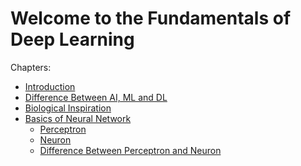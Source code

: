 # Welcome to the Fundamentals of Deep Learning

Chapters:

-   [Introduction](chapters/Introduction)
-   [Difference Between AI, ML and DL](chapters/AI-ML-DL)
-   [Biological Inspiration](chapters/Biological-Inspiration)
-   [Basics of Neural Network](chapters/Basics-of-NN)
    -   [Perceptron](chapters/Basics-of-NN/Perceptron/Perceptron)
    -   [Neuron](chapters/Basics-of-NN/Neuron/Neuron)
    -   [Difference Between Perceptron and
        Neuron](chapters/Basics-of-NN/Neuron/Perceptron-Neuron)
